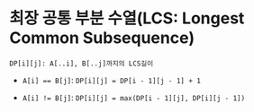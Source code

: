 # 최장 공통 부분 수열(LCS: Longest Common Subsequence)

`DP[i][j]: A[..i], B[..j]까지의 LCS길이`

- `A[i] == B[j]`: `DP[i][j] = DP[i - 1][j - 1] + 1`

- `A[i] != B[j]`: `DP[i][j] = max(DP[i - 1][j], DP[i][j - 1])`
